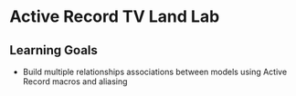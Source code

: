 # Active Record TV Land Lab

## Learning Goals

- Build multiple relationships associations between models using Active Record macros and aliasing
